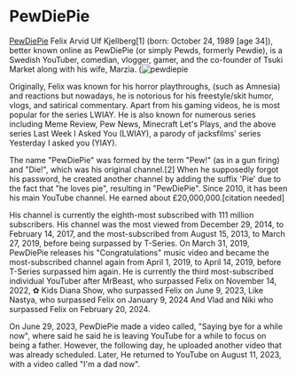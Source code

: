 # PewDiePie
[PewDiePie](https://www.youtube.com/@PewDiePie)
Felix Arvid Ulf Kjellberg[1] (born: October 24, 1989 [age 34]), better known online as PewDiePie (or simply Pewds, formerly Pewdie), is a Swedish YouTuber, comedian, vlogger, gamer, and the co-founder of Tsuki Market along with his wife, Marzia.
(![pewdiepie](https://github.com/user-attachments/assets/5b6b1f7c-4af4-4785-bebb-824b9be0397c)

Originally, Felix was known for his horror playthroughs, (such as Amnesia) and reactions but nowadays, he is notorious for his freestyle/skit humor, vlogs, and satirical commentary. Apart from his gaming videos, he is most popular for the series LWIAY. He is also known for numerous series including Meme Review, Pew News, Minecraft Let's Plays, and the above series Last Week I Asked You (LWIAY), a parody of jacksfilms' series Yesterday I asked you (YIAY).

The name "PewDiePie" was formed by the term "Pew!" (as in a gun firing) and "Die!", which was his original channel.[2] When he supposedly forgot his password, he created another channel by adding the suffix 'Pie' due to the fact that "he loves pie", resulting in "PewDiePie". Since 2010, it has been his main YouTube channel. He earned about £20,000,000.[citation needed]

His channel is currently the eighth-most subscribed with 111 million subscribers. His channel was the most viewed from December 29, 2014, to February 14, 2017, and the most-subscribed from August 15, 2013, to March 27, 2019, before being surpassed by T-Series. On March 31, 2019, PewDiePie releases his "Congratulations" music video and became the most-subscribed channel again from April 1, 2019, to April 14, 2019, before T-Series surpassed him again. He is currently the third most-subscribed individual YouTuber after MrBeast, who surpassed Felix on November 14, 2022, ✿ Kids Diana Show, who surpassed Felix on June 9, 2023, Like Nastya, who surpassed Felix on January 9, 2024 And Vlad and Niki who surpassed Felix on February 20, 2024.

On June 29, 2023, PewDiePie made a video called, "Saying bye for a while now", where said he said he is leaving YouTube for a while to focus on being a father. However, the following day, he uploaded another video that was already scheduled. Later, He returned to YouTube on August 11, 2023, with a video called "I'm a dad now".

